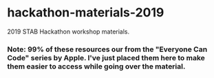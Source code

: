 # hackathon-materials-2019
2019 STAB Hackathon workshop materials.

### Note: 99% of these resources our from the "Everyone Can Code" series by Apple. I've just placed them here to make them easier to access while going over the material.
